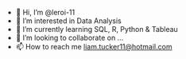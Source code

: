 - 👋 Hi, I’m @leroi-11
- 👀 I’m interested in Data Analysis
- 🌱 I’m currently learning SQL, R, Python & Tableau
- 💞️ I’m looking to collaborate on ...
- 📫 How to reach me liam.tucker11@hotmail.com

<!---
leroi-11/leroi-11 is a ✨ special ✨ repository because its `README.md` (this file) appears on your GitHub profile.
You can click the Preview link to take a look at your changes.
--->
